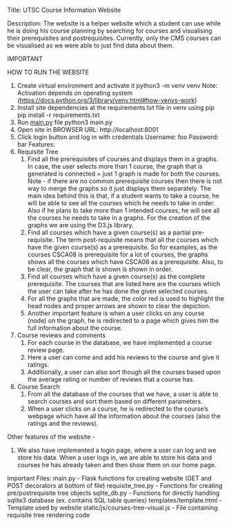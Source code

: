 Title: UTSC Course Information Website

Description:
The website is a helper website which a student can use while he is doing his course planning by searching for courses and visualising their prerequisites and postrequisites.
Currently, only the CMS courses can be visualised as we were able to just find data about them.

IMPORTANT

HOW TO RUN THE WEBSITE
1. Create virtual environment and activate it
	python3 -m venv venv
	Note: Activation depends on operating system (https://docs.python.org/3/library/venv.html#how-venvs-work)
2. Install site dependencies at the requirements.txt file in venv using pip
	pip install -r requirements.txt
3. Run [main.py](http://main.py) file
	python3 main.py
4. Open site in BROWSER
	URL: http://localhost:8001
5. Click login button and log in with credentials
	Username: foo
	Password: bar
Features:
1. Requisite Tree
    1. Find all the prerequisites of courses and displays them in a graphs. In case, the user selects more than 1 course, the graph that is generated is connected = just 1 graph is made for both the courses.
		Note - if there are no common prerequisite courses then there is not way to merge the graphs so it just displays them separately.
		The main idea behind this is that, if a student wants to take a course, he will be able to see all the courses which he needs to take in order.
		Also if he plans to take more than 1 intended courses, he will see all the courses he needs to take in a graphs.
		For the creation of the graphs we are using the D3.js library. 
    2. Find all courses which have a given course(s) as a partial pre-requisite.
		The term post-requisite means that all the courses which have the given course(s) as a prerequisite.
		So for examples, as the courses CSCA08 is prerequisite for a lot of courses, the graphs shows all the courses which have CSCA08 as a prerequisite.
		Also, to be clear, the graph that is shown is shown in order.
    3. Find all courses which have a given course(s) as the complete prerequisite.
		The courses that are listed here are the courses which the user can take after he has done the given selected courses. 
    4. For all the graphs that are made, the color red is used to highlight the head nodes and proper arrows are shown to clear the depiction. 
    5. Another important feature is when a user clicks on any course (node) on the graph, he is redirected to a page which gives him the full information about the course. 
2. Course reviews and comments 
    1. For each course in the database, we have implemented a course review page.
    2. Here a user can come and add his reviews to the course and give it ratings.
    3. Additionally, a user can also sort though all the courses based upon the average rating or number of reviews that a course has. 
3. Course Search
    1. From all the database of the courses that we have, a user is able to search courses and sort them based on different parameters. 
    2. When a user clicks on a course, he is redirected to the course’s webpage which have all the information about the courses (also the ratings and the reviews). 

Other features of the website - 

1. We also have implemented a login page, where a user can log and we store his data. When a user logs in, we are able to store his data and courses he has already taken and then show them on our home page.

Important Files:
main.py - Flask functions for creating website (GET and POST decorators at bottom of file)
requisite_tree.py - Functions for creating pre/postrequisite tree objects
sqlite_db.py - Functions for directly handling sqlite3 database (ex. contains SQL table queries)
templates/template.html - Template used by website
static/js/courses-tree-visual.js - File containing requisite tree rendering code
